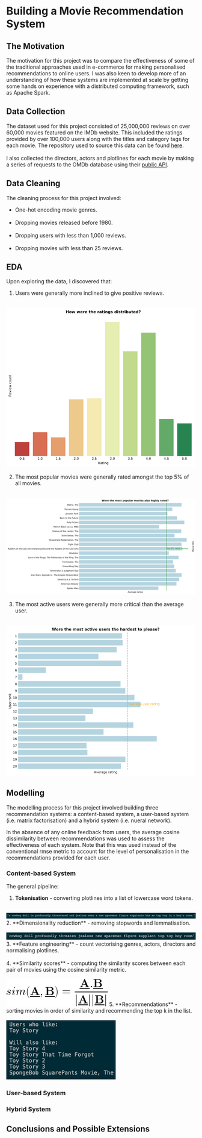# Building a Movie Recommendation System

## The Motivation

The motivation for this project was to compare the effectiveness of some of the traditional approaches used in e-commerce for making personalised recommendations to online users. I was also keen to develop more of an understanding of how these systems are implemented at scale by getting some hands on experience with a distributed computing framework, such as Apache Spark.

## Data Collection

The dataset used for this project consisted of 25,000,000 reviews on over 60,000 movies featured on the IMDb website. This included the ratings provided by over 100,000 users along with the titles and category tags for each movie. The repository used to source this data can be found [here](https://grouplens.org/datasets/movielens/). <br/> <br/>
I also collected the directors, actors and plotlines for each movie by making a series of requests to the OMDb database using their [public API](http://www.omdbapi.com/).

## Data Cleaning

The cleaning process for this project involved:

- One-hot encoding movie genres. <br/><br/>
- Dropping movies released before 1980. <br/><br/>
- Dropping users with less than 1,000 reviews. <br/><br/>
- Dropping movies with less than 25 reviews.

## EDA

Upon exploring the data, I discovered that:

1. Users were generally more inclined to give positive reviews. <br/><br/>
<img src="/images/rating_counts.png" width="600"/>

2. The most popular movies were generally rated amongst the top 5% of all movies. <br/><br/>
<img src="/images/most_popular_movies.png" width="800"/>

3. The most active users were generally more critical than the average user. <br/><br/>
<img src="/images/most_active_users.png" width="600"/>

## Modelling

The modelling process for this project involved building three recommendation systems: a content-based system, a user-based system (i.e. matrix factorisation) and a hybrid system (i.e. nueral network). 

In the absence of any online feedback from users, the average cosine dissimilarity between recommendations was used to assess the effectiveness of each system. Note that this was used instead of the conventional rmse metric to account for the level of personalisation in the recommendations provided for each user.

### Content-based System

The general pipeline:

1. **Tokenisation** - converting plotlines into a list of lowercase word tokens. <br/><br/>
<img src="/images/unprocessed_plot_example.png" />
2. **Dimensionality reduction** - removing stopwords and lemmatisation. <br/><br/>
<img src="/images/processed_plot_example.png" />
3. **Feature engineering** - count vectorising genres, actors, directors and normalising plotlines. <br/><br/>
4. **Similarity scores** - computing the similarity scores between each pair of movies using the cosine similarity metric. <br/><br/>
<img src="/images/cos_similarity.png" />
5. **Recommendations** - sorting movies in order of similarity and recommending the top k in the list. <br/><br/>
<img src="/images/content_recommendations.png" />

### User-based System

### Hybrid System

## Conclusions and Possible Extensions
